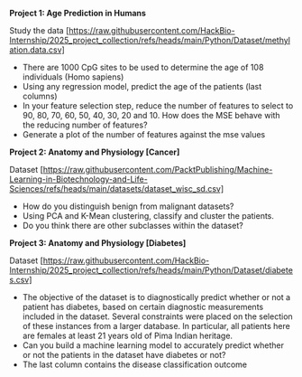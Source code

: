 **Project 1: Age Prediction in Humans**

Study the data [https://raw.githubusercontent.com/HackBio-Internship/2025_project_collection/refs/heads/main/Python/Dataset/methylation.data.csv]

- There are 1000 CpG sites to be used to determine the age of 108 individuals (Homo sapiens)
- Using any regression model, predict the age of the patients (last columns)
- In your feature selection step, reduce the number of features to select to 90, 80, 70, 60, 50, 40, 30, 20 and 10. How does the MSE behave with the reducing number of features?
- Generate a plot of the number of features against the mse values


**Project 2: Anatomy and Physiology [Cancer]**

Dataset [https://raw.githubusercontent.com/PacktPublishing/Machine-Learning-in-Biotechnology-and-Life-Sciences/refs/heads/main/datasets/dataset_wisc_sd.csv]

- How do you distinguish benign from malignant datasets?
- Using PCA and K-Mean clustering, classify and cluster the patients.
- Do you think there are other subclasses within the dataset?


**Project 3: Anatomy and Physiology [Diabetes]**

Dataset [https://raw.githubusercontent.com/HackBio-Internship/2025_project_collection/refs/heads/main/Python/Dataset/diabetes.csv]

- The objective of the dataset is to diagnostically predict whether or not a patient has diabetes, based on certain diagnostic measurements included in the dataset. Several constraints were placed on the selection of these instances from a larger database. In particular, all patients here are females at least 21 years old of Pima Indian heritage.
- Can you build a machine learning model to accurately predict whether or not the patients in the dataset have diabetes or not?
- The last column contains the disease classification outcome
